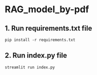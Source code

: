 # RAG_model_by-pdf

## 1. Run requirements.txt file
```pip install -r requirements.txt```

## 2. Run index.py file
```streamlit run index.py```